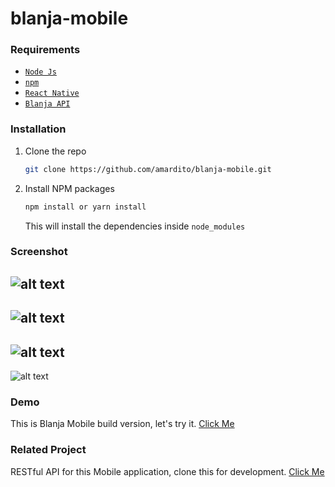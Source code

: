 # blanja-mobile

### Requirements

- [`Node Js`](https://nodejs.org/en/)
- [`npm`](https://www.npmjs.com/get-npm)
- [`React Native`](https://reactnative.dev/)
- [`Blanja API`](https://github.com/amardito/blanja-service.git)

### Installation

1. Clone the repo
   ```sh
   git clone https://github.com/amardito/blanja-mobile.git
   ```
2. Install NPM packages
   ```sh
   npm install or yarn install
   ```
   This will install the dependencies inside `node_modules`

### Screenshot

![alt text](https://res.cloudinary.com/dl3spjhwz/image/upload/v1612149570/Screenshot_2021-02-01_094720_acxsgp.jpg)
-

![alt text](https://res.cloudinary.com/dl3spjhwz/image/upload/v1612149570/Screenshot_2021-02-01_094329_ipk3ve.jpg)
-

![alt text](https://res.cloudinary.com/dl3spjhwz/image/upload/v1612149570/Screenshot_2021-02-01_094657_skjnkf.jpg)
-

![alt text](https://res.cloudinary.com/dl3spjhwz/image/upload/v1612149570/Screenshot_2021-02-01_094619_f9gtmq.jpg)

### Demo

   This is Blanja Mobile build version, let's try it.
   [Click Me](http://bit.ly/2ZR6t5z)

### Related Project

   RESTful API for this Mobile application, clone this for development.
   [Click Me](http://github.com/amardito/blanja-service)
